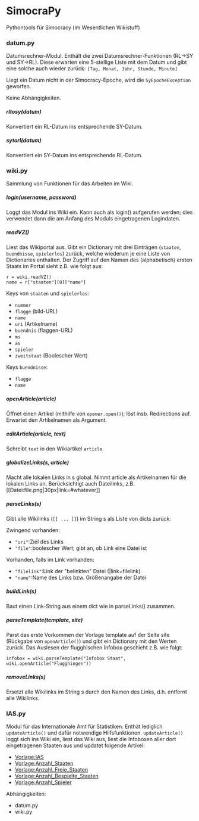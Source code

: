 # SimocraPy
Pythontools für Simocracy (im Wesentlichen Wikistuff)

### datum.py
Datumsrechner-Modul.
Enthält die zwei Datumsrechner-Funktionen (RL->SY und SY->RL).
Diese erwarten eine 5-stellige Liste mit dem Datum und gibt eine solche auch wieder zurück:
`[Tag, Monat, Jahr, Stunde, Minute]`

Liegt ein Datum nicht in der Simocracy-Epoche, wird die `SyEpocheException` geworfen.

Keine Abhängigkeiten.


##### rltosy(datum)
Konvertiert ein RL-Datum ins entsprechende SY-Datum.


##### sytorl(datum)
Konvertiert ein SY-Datum ins entsprechende RL-Datum.



### wiki.py
Sammlung von Funktionen für das Arbeiten im Wiki.


##### login(username, password)
Loggt das Modul ins Wiki ein. Kann auch als login() aufgerufen werden; dies verwendet
dann die am Anfang des Moduls eingetragenen Logindaten.


##### readVZ()
Liest das Wikiportal aus.
Gibt ein Dictionary mit drei Einträgen (`staaten`, `buendnisse`, `spielerlos`) zurück, welche wiederum je eine Liste von Dictionaries enthalten.
Der Zugriff auf den Namen des (alphabetisch) ersten Staats im Portal sieht z.B. wie folgt aus:
```
r = wiki.readVZ()
name = r["staaten"][0]["name"]
```

Keys von `staaten` und `spielerlos`:
* `nummer`
* `flagge` (bild-URL)
* `name`
* `uri` (Artikelname)
* `buendnis` (flaggen-URL)
* `ms`
* `as`
* `spieler`
* `zweitstaat` (Boolescher Wert)

Keys `buendnisse`:
* `flagge`
* `name`


##### openArticle(article)
Öffnet einen Artikel (mithilfe von `opener.open()`); löst insb. Redirections auf.
Erwartet den Artikelnamen als Argument.


##### editArticle(article, text)
Schreibt `text` in den Wikiartikel `article`.


##### globalizeLinks(s, article)
Macht alle lokalen Links in s global.
Nimmt article als Artikelnamen für die lokalen Links an.
Berücksichtigt auch Dateilinks, z.B.
[[Datei:file.png|30px|link=#whatever]]


##### parseLinks(s)
Gibt alle Wikilinks (`[[ ... ]]`) im String s als Liste von dicts zurück:

Zwingend vorhanden:
* `"uri"`:Ziel des Links
* `"file"`:boolescher Wert; gibt an, ob Link eine Datei ist

Vorhanden, falls im Link vorhanden:
* `"filelink"`:Link der "belinkten" Datei (|link=filelink)
* `"name"`:Name des Links bzw. Größenangabe der Datei


##### buildLink(s)
Baut einen Link-String aus einem dict wie in parseLinks() zusammen.


##### parseTemplate(template, site)
Parst das erste Vorkommen der Vorlage template auf der Seite site (Rückgabe von `openArticle()`) und gibt ein Dictionary mit den Werten zurück.
Das Auslesen der flugghischen Infobox geschieht z.B. wie folgt:
```
infobox = wiki.parseTemplate("Infobox Staat", wiki.openArticle("Flugghingen"))
```


##### removeLinks(s)
Ersetzt alle Wikilinks im String s durch den Namen des Links,
d.h. entfernt alle Wikilinks.


### IAS.py
Modul für das Internationale Amt für Statistiken. Enthät lediglich `updateArticle()` und dafür notwendige Hilfsfunktionen.
`updateArticle()` loggt sich ins Wiki ein, liest das Wiki aus, liest die Infoboxen aller dort eingetragenen Staaten aus und updatet folgende Artikel:
* [Vorlage:IAS](simocracy.de/Vorlage:IAS)
* [Vorlage:Anzahl_Staaten](simocracy.de/Vorlage:Anzahl_Staaten)
* [Vorlage:Anzahl_Freie_Staaten](simocracy.de/Vorlage:Anzahl_Freie_Staaten)
* [Vorlage:Anzahl_Bespielte_Staaten](simocracy.de/Vorlage:Anzahl_Bespielte_Staaten)
* [Vorlage:Anzahl_Spieler](simocracy.de/Vorlage:Anzahl_Spieler)

Abhängigkeiten:
* datum.py
* wiki.py
